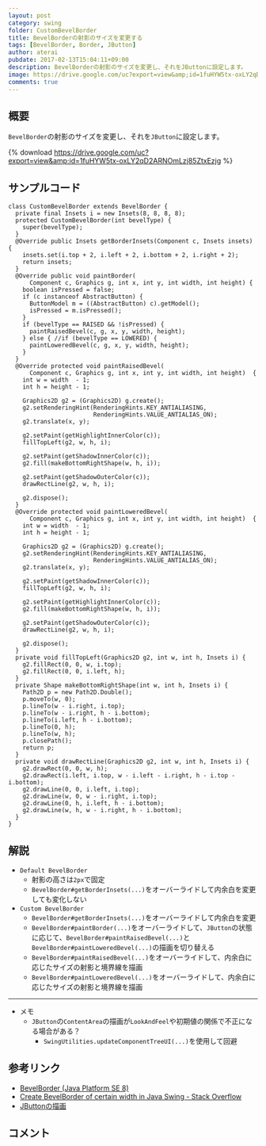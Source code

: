 ```yaml
---
layout: post
category: swing
folder: CustomBevelBorder
title: BevelBorderの射影のサイズを変更する
tags: [BevelBorder, Border, JButton]
author: aterai
pubdate: 2017-02-13T15:04:11+09:00
description: BevelBorderの射影のサイズを変更し、それをJButtonに設定します。
image: https://drive.google.com/uc?export=view&amp;id=1fuHYW5tx-oxLY2qD2ARNOmLzj85ZtxEzjg
comments: true
---
```

## 概要
`BevelBorder`の射影のサイズを変更し、それを`JButton`に設定します。

{% download https://drive.google.com/uc?export=view&amp;id=1fuHYW5tx-oxLY2qD2ARNOmLzj85ZtxEzjg %}

## サンプルコード
<pre class="prettyprint"><code>class CustomBevelBorder extends BevelBorder {
  private final Insets i = new Insets(8, 8, 8, 8);
  protected CustomBevelBorder(int bevelType) {
    super(bevelType);
  }
  @Override public Insets getBorderInsets(Component c, Insets insets) {
    insets.set(i.top + 2, i.left + 2, i.bottom + 2, i.right + 2);
    return insets;
  }
  @Override public void paintBorder(
      Component c, Graphics g, int x, int y, int width, int height) {
    boolean isPressed = false;
    if (c instanceof AbstractButton) {
      ButtonModel m = ((AbstractButton) c).getModel();
      isPressed = m.isPressed();
    }
    if (bevelType == RAISED &amp;&amp; !isPressed) {
      paintRaisedBevel(c, g, x, y, width, height);
    } else { //if (bevelType == LOWERED) {
      paintLoweredBevel(c, g, x, y, width, height);
    }
  }
  @Override protected void paintRaisedBevel(
      Component c, Graphics g, int x, int y, int width, int height)  {
    int w = width  - 1;
    int h = height - 1;

    Graphics2D g2 = (Graphics2D) g.create();
    g2.setRenderingHint(RenderingHints.KEY_ANTIALIASING,
                        RenderingHints.VALUE_ANTIALIAS_ON);
    g2.translate(x, y);

    g2.setPaint(getHighlightInnerColor(c));
    fillTopLeft(g2, w, h, i);

    g2.setPaint(getShadowInnerColor(c));
    g2.fill(makeBottomRightShape(w, h, i));

    g2.setPaint(getShadowOuterColor(c));
    drawRectLine(g2, w, h, i);

    g2.dispose();
  }
  @Override protected void paintLoweredBevel(
      Component c, Graphics g, int x, int y, int width, int height)  {
    int w = width  - 1;
    int h = height - 1;

    Graphics2D g2 = (Graphics2D) g.create();
    g2.setRenderingHint(RenderingHints.KEY_ANTIALIASING,
                        RenderingHints.VALUE_ANTIALIAS_ON);
    g2.translate(x, y);

    g2.setPaint(getShadowInnerColor(c));
    fillTopLeft(g2, w, h, i);

    g2.setPaint(getHighlightInnerColor(c));
    g2.fill(makeBottomRightShape(w, h, i));

    g2.setPaint(getShadowOuterColor(c));
    drawRectLine(g2, w, h, i);

    g2.dispose();
  }
  private void fillTopLeft(Graphics2D g2, int w, int h, Insets i) {
    g2.fillRect(0, 0, w, i.top);
    g2.fillRect(0, 0, i.left, h);
  }
  private Shape makeBottomRightShape(int w, int h, Insets i) {
    Path2D p = new Path2D.Double();
    p.moveTo(w, 0);
    p.lineTo(w - i.right, i.top);
    p.lineTo(w - i.right, h - i.bottom);
    p.lineTo(i.left, h - i.bottom);
    p.lineTo(0, h);
    p.lineTo(w, h);
    p.closePath();
    return p;
  }
  private void drawRectLine(Graphics2D g2, int w, int h, Insets i) {
    g2.drawRect(0, 0, w, h);
    g2.drawRect(i.left, i.top, w - i.left - i.right, h - i.top - i.bottom);
    g2.drawLine(0, 0, i.left, i.top);
    g2.drawLine(w, 0, w - i.right, i.top);
    g2.drawLine(0, h, i.left, h - i.bottom);
    g2.drawLine(w, h, w - i.right, h - i.bottom);
  }
}
</code></pre>

## 解説
- `Default BevelBorder`
    - 射影の高さは`2px`で固定
    - `BevelBorder#getBorderInsets(...)`をオーバーライドして内余白を変更しても変化しない
- `Custom BevelBorder`
    - `BevelBorder#getBorderInsets(...)`をオーバーライドして内余白を変更
    - `BevelBorder#paintBorder(...)`をオーバーライドして、`JButton`の状態に応じて、`BevelBorder#paintRaisedBevel(...)`と`BevelBorder#paintLoweredBevel(...)`の描画を切り替える
    - `BevelBorder#paintRaisedBevel(...)`をオーバーライドして、内余白に応じたサイズの射影と境界線を描画
    - `BevelBorder#paintLoweredBevel(...)`をオーバーライドして、内余白に応じたサイズの射影と境界線を描画

<!-- dummy comment line for breaking list -->

- - - -
- メモ
    - `JButton`の`ContentArea`の描画が`LookAndFeel`や初期値の関係で不正になる場合がある？
        - `SwingUtilities.updateComponentTreeUI(...)`を使用して回避

<!-- dummy comment line for breaking list -->

## 参考リンク
- [BevelBorder (Java Platform SE 8)](https://docs.oracle.com/javase/jp/8/docs/api/javax/swing/border/BevelBorder.html)
- [Create BevelBorder of certain width in Java Swing - Stack Overflow](https://stackoverflow.com/questions/38967517/create-bevelborder-of-certain-width-in-java-swing)
- [JButtonの描画](http://ateraimemo.com/Swing/ButtonPainted.html)

<!-- dummy comment line for breaking list -->

## コメント
